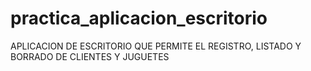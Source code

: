 # practica_aplicacion_escritorio

APLICACION DE ESCRITORIO QUE PERMITE EL REGISTRO, LISTADO Y BORRADO DE CLIENTES Y JUGUETES
